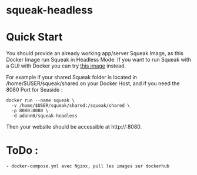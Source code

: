 # squeak-headless

# Quick Start

You should provide an already working app/server Squeak Image, as this Docker Image run Squeak in Headless Mode. If you want to run Squeak with a GUI with Docker you can try [this image](https://github.com/adann0/squeak-vnc-supervisor) instead.

For example if your shared Squeak folder is located in /home/$USER/squeak/shared on your Docker Host, and if you need the 8080 Port for Seaside :

    docker run --name squeak \
      -v /home/$USER/squeak/shared:/squeak/shared \
      -p 8080:8080 \
      -d adann0/squeak-headless
      
Then your website should be accessible at http://<ip>:8080.
  
# ToDo :

    - docker-compose.yml avec Nginx, pull les images sur dockerhub
